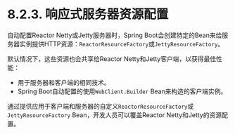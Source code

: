 # 8.2.3. 响应式服务器资源配置

自动配置Reactor Netty或Jetty服务器时，Spring Boot会创建特定的Bean来给服务器实例提供HTTP资源：`ReactorResourceFactory`或`JettyResourceFactory`。

默认情况下，这些资源也会共享给Reactor Netty和Jetty客户端，以获得最佳性能：
+ 用于服务器和客户端的相同技术。
+ Spring Boot自动配置的使用`WebClient.Builder` Bean来构造的客户端实例。

通过提供应用于客户端和服务器的自定义`ReactorResourceFactory`或`JettyResourceFactory` Bean，开发人员可以覆盖Reactor Netty和Jetty的资源配置。
